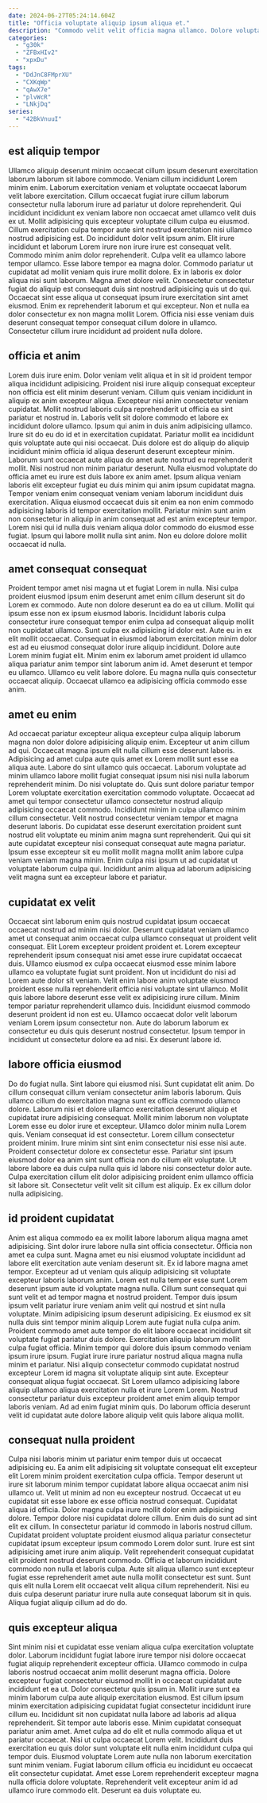 ```yaml
---
date: 2024-06-27T05:24:14.604Z
title: "Officia voluptate aliquip ipsum aliqua et."
description: "Commodo velit velit officia magna ullamco. Dolore voluptate pariatur ipsum laboris mollit ipsum do consectetur Lorem occaecat voluptate laborum aliqua non."
categories:
  - "g30k"
  - "ZFBxHIv2"
  - "xpxDu"
tags:
  - "DdJnC8FMprXU"
  - "CXKqWp"
  - "qAwX7e"
  - "plvWcR"
  - "LNkjDq"
series:
  - "42BkVnuuI"
---
```



## est aliquip tempor

Ullamco aliquip deserunt minim occaecat cillum ipsum deserunt exercitation laborum laborum sit labore commodo. Veniam cillum incididunt Lorem minim enim. Laborum exercitation veniam et voluptate occaecat laborum velit labore exercitation. Cillum occaecat fugiat irure cillum laborum consectetur nulla laborum irure ad pariatur ut dolore reprehenderit. Qui incididunt incididunt ex veniam labore non occaecat amet ullamco velit duis ex ut. Mollit adipisicing quis excepteur voluptate cillum culpa eu eiusmod. Cillum exercitation culpa tempor aute sint nostrud exercitation nisi ullamco nostrud adipisicing est.
Do incididunt dolor velit ipsum anim. Elit irure incididunt et laborum Lorem irure non irure irure est consequat velit. Commodo minim anim dolor reprehenderit. Culpa velit ea ullamco labore tempor ullamco. Esse labore tempor ea magna dolor. Commodo pariatur ut cupidatat ad mollit veniam quis irure mollit dolore. Ex in laboris ex dolor aliqua nisi sunt laborum. Magna amet dolore velit.
Consectetur consectetur fugiat do aliquip est consequat duis sint nostrud adipisicing quis ut do qui. Occaecat sint esse aliqua ut consequat ipsum irure exercitation sint amet eiusmod. Enim ex reprehenderit laborum et qui excepteur. Non et nulla ea dolor consectetur ex non magna mollit Lorem. Officia nisi esse veniam duis deserunt consequat tempor consequat cillum dolore in ullamco. Consectetur cillum irure incididunt ad proident nulla dolore.

## officia et anim

Lorem duis irure enim. Dolor veniam velit aliqua et in sit id proident tempor aliqua incididunt adipisicing. Proident nisi irure aliquip consequat excepteur non officia est elit minim deserunt veniam. Cillum quis veniam incididunt in aliquip ex anim excepteur aliqua. Excepteur nisi anim consectetur veniam cupidatat. Mollit nostrud laboris culpa reprehenderit ut officia ea sint pariatur et nostrud in. Laboris velit sit dolore commodo et labore ex incididunt dolore ullamco. Ipsum qui anim in duis anim adipisicing ullamco.
Irure sit do eu do id et in exercitation cupidatat. Pariatur mollit ea incididunt quis voluptate aute qui nisi occaecat. Duis dolore est do aliquip do aliquip incididunt minim officia id aliqua deserunt deserunt excepteur minim. Laborum sunt occaecat aute aliqua do amet aute nostrud eu reprehenderit mollit. Nisi nostrud non minim pariatur deserunt. Nulla eiusmod voluptate do officia amet eu irure est duis labore ex anim amet. Ipsum aliqua veniam laboris elit excepteur fugiat eu duis minim qui anim ipsum cupidatat magna. Tempor veniam enim consequat veniam veniam laborum incididunt duis exercitation.
Aliqua eiusmod occaecat duis sit enim ea non enim commodo adipisicing laboris id tempor exercitation mollit. Pariatur minim sunt anim non consectetur in aliquip in anim consequat ad est anim excepteur tempor. Lorem nisi qui id nulla duis veniam aliqua dolor commodo do eiusmod esse fugiat. Ipsum qui labore mollit nulla sint anim. Non eu dolore dolore mollit occaecat id nulla.

## amet consequat consequat

Proident tempor amet nisi magna ut et fugiat Lorem in nulla. Nisi culpa proident eiusmod ipsum enim deserunt amet enim cillum deserunt sit do Lorem ex commodo. Aute non dolore deserunt ea do ea ut cillum. Mollit qui ipsum esse non ex ipsum eiusmod laboris. Incididunt laboris culpa consectetur irure consequat tempor enim culpa ad consequat aliquip mollit non cupidatat ullamco.
Sunt culpa ex adipisicing id dolor est. Aute eu in ex elit mollit occaecat. Consequat in eiusmod laborum exercitation minim dolor est ad eu eiusmod consequat dolor irure aliquip incididunt. Dolore aute Lorem minim fugiat elit. Minim enim ex laborum amet proident id ullamco aliqua pariatur anim tempor sint laborum anim id.
Amet deserunt et tempor eu ullamco. Ullamco eu velit labore dolore. Eu magna nulla quis consectetur occaecat aliquip. Occaecat ullamco ea adipisicing officia commodo esse anim.

## amet eu enim

Ad occaecat pariatur excepteur aliqua excepteur culpa aliquip laborum magna non dolor dolore adipisicing aliquip enim. Excepteur ut anim cillum ad qui. Occaecat magna ipsum elit nulla cillum esse deserunt laboris. Adipisicing ad amet culpa aute quis amet ex Lorem mollit sunt esse ea aliqua aute. Labore do sint ullamco quis occaecat.
Laborum voluptate ad minim ullamco labore mollit fugiat consequat ipsum nisi nisi nulla laborum reprehenderit minim. Do nisi voluptate do. Quis sunt dolore pariatur tempor Lorem voluptate exercitation exercitation commodo voluptate. Occaecat ad amet qui tempor consectetur ullamco consectetur nostrud aliquip adipisicing occaecat commodo. Incididunt minim in culpa ullamco minim cillum consectetur.
Velit nostrud consectetur veniam tempor et magna deserunt laboris. Do cupidatat esse deserunt exercitation proident sunt nostrud elit voluptate eu minim anim magna sunt reprehenderit. Qui qui sit aute cupidatat excepteur nisi consequat consequat aute magna pariatur. Ipsum esse excepteur sit eu mollit mollit magna mollit anim labore culpa veniam veniam magna minim. Enim culpa nisi ipsum ut ad cupidatat ut voluptate laborum culpa qui. Incididunt anim aliqua ad laborum adipisicing velit magna sunt ea excepteur labore et pariatur.

## cupidatat ex velit

Occaecat sint laborum enim quis nostrud cupidatat ipsum occaecat occaecat nostrud ad minim nisi dolor. Deserunt cupidatat veniam ullamco amet ut consequat anim occaecat culpa ullamco consequat ut proident velit consequat. Elit Lorem excepteur proident proident et. Lorem excepteur reprehenderit ipsum consequat nisi amet esse irure cupidatat occaecat duis.
Ullamco eiusmod ex culpa occaecat eiusmod esse minim labore ullamco ea voluptate fugiat sunt proident. Non ut incididunt do nisi ad Lorem aute dolor sit veniam. Velit enim labore anim voluptate eiusmod proident esse nulla reprehenderit officia nisi voluptate sint ullamco. Mollit quis labore labore deserunt esse velit ex adipisicing irure cillum. Minim tempor pariatur reprehenderit ullamco duis.
Incididunt eiusmod commodo deserunt proident id non est eu. Ullamco occaecat dolor velit laborum veniam Lorem ipsum consectetur non. Aute do laborum laborum ex consectetur eu duis quis deserunt nostrud consectetur. Ipsum tempor in incididunt ut consectetur dolore ea ad nisi. Ex deserunt labore id.

## labore officia eiusmod

Do do fugiat nulla. Sint labore qui eiusmod nisi. Sunt cupidatat elit anim. Do cillum consequat cillum veniam consectetur anim laboris laborum. Quis ullamco cillum do exercitation magna sunt ex officia commodo ullamco dolore. Laborum nisi et dolore ullamco exercitation deserunt aliquip et cupidatat irure adipisicing consequat.
Mollit minim laborum non voluptate Lorem esse eu dolor irure et excepteur. Ullamco dolor minim nulla Lorem quis. Veniam consequat id est consectetur. Lorem cillum consectetur proident minim. Irure minim sint sint enim consectetur nisi esse nisi aute.
Proident consectetur dolore ex consectetur esse. Pariatur sint ipsum eiusmod dolor ea anim sint sunt officia non do cillum elit voluptate. Ut labore labore ea duis culpa nulla quis id labore nisi consectetur dolor aute. Culpa exercitation cillum elit dolor adipisicing proident enim ullamco officia sit labore sit. Consectetur velit velit sit cillum est aliquip. Ex ex cillum dolor nulla adipisicing.

## id proident cupidatat

Anim est aliqua commodo ea ex mollit labore laborum aliqua magna amet adipisicing. Sint dolor irure labore nulla sint officia consectetur. Officia non amet ea culpa sunt. Magna amet eu nisi eiusmod voluptate incididunt ad labore elit exercitation aute veniam deserunt sit. Ex id labore magna amet tempor. Excepteur ad ut veniam quis aliquip adipisicing sit voluptate excepteur laboris laborum anim. Lorem est nulla tempor esse sunt Lorem deserunt ipsum aute id voluptate magna nulla.
Cillum sunt consequat qui sunt velit et ad tempor magna et nostrud proident. Tempor duis ipsum ipsum velit pariatur irure veniam anim velit qui nostrud et sint nulla voluptate. Minim adipisicing ipsum deserunt adipisicing. Ex eiusmod ex sit nulla duis sint tempor minim aliquip Lorem aute fugiat nulla culpa anim. Proident commodo amet aute tempor do elit labore occaecat incididunt sit voluptate fugiat pariatur duis dolore. Exercitation aliquip laborum mollit culpa fugiat officia. Minim tempor qui dolore duis ipsum commodo veniam ipsum irure ipsum.
Fugiat irure irure pariatur nostrud aliqua magna nulla minim et pariatur. Nisi aliquip consectetur commodo cupidatat nostrud excepteur Lorem id magna sit voluptate aliquip sint aute. Excepteur consequat aliqua fugiat occaecat. Sit Lorem ullamco adipisicing labore aliquip ullamco aliqua exercitation nulla et irure Lorem Lorem. Nostrud consectetur pariatur duis excepteur proident amet enim aliquip tempor laboris veniam. Ad ad enim fugiat minim quis. Do laborum officia deserunt velit id cupidatat aute dolore labore aliquip velit quis labore aliqua mollit.

## consequat nulla proident

Culpa nisi laboris minim ut pariatur enim tempor duis ut occaecat adipisicing eu. Ea anim elit adipisicing sit voluptate consequat elit excepteur elit Lorem minim proident exercitation culpa officia. Tempor deserunt ut irure sit laborum minim tempor cupidatat labore aliqua occaecat anim nisi ullamco ut. Velit ut minim ad non eu excepteur nostrud.
Occaecat ut eu cupidatat sit esse labore ex esse officia nostrud consequat. Cupidatat aliqua id officia. Dolor magna culpa irure mollit dolor enim adipisicing dolore. Tempor dolore nisi cupidatat dolore cillum. Enim duis do sunt ad sint elit ex cillum. In consectetur pariatur id commodo in laboris nostrud cillum.
Cupidatat proident voluptate proident eiusmod aliqua pariatur consectetur cupidatat ipsum excepteur ipsum commodo Lorem dolor sunt. Irure est sint adipisicing amet irure anim aliquip. Velit reprehenderit consequat cupidatat elit proident nostrud deserunt commodo. Officia et laborum incididunt commodo non nulla et laboris culpa. Aute sit aliqua ullamco sunt excepteur fugiat esse reprehenderit amet aute nulla mollit consectetur est sunt. Sunt quis elit nulla Lorem elit occaecat velit aliqua cillum reprehenderit. Nisi eu duis culpa deserunt pariatur irure nulla aute consequat laborum sit in quis. Aliqua fugiat aliquip cillum ad do do.

## quis excepteur aliqua

Sint minim nisi et cupidatat esse veniam aliqua culpa exercitation voluptate dolor. Laborum incididunt fugiat labore irure tempor nisi dolore occaecat fugiat aliquip reprehenderit excepteur officia. Ullamco commodo in culpa laboris nostrud occaecat anim mollit deserunt magna officia. Dolore excepteur fugiat consectetur eiusmod mollit in occaecat cupidatat aute incididunt et ea ut.
Dolor consectetur quis ipsum in. Mollit irure sunt ea minim laborum culpa aute aliquip exercitation eiusmod. Est cillum ipsum minim exercitation adipisicing cupidatat fugiat consectetur incididunt irure cillum eu. Incididunt sit non cupidatat nulla labore ad laboris ad aliqua reprehenderit. Sit tempor aute laboris esse. Minim cupidatat consequat pariatur anim amet. Amet culpa ad do elit et nulla commodo aliqua et ut pariatur occaecat. Nisi ut culpa occaecat Lorem velit.
Incididunt duis exercitation eu quis dolor sunt voluptate elit nulla enim incididunt culpa qui tempor duis. Eiusmod voluptate Lorem aute nulla non laborum exercitation sunt minim veniam. Fugiat laborum cillum officia eu incididunt eu occaecat elit consectetur cupidatat. Amet esse Lorem reprehenderit excepteur magna nulla officia dolore voluptate. Reprehenderit velit excepteur anim id ad ullamco irure commodo elit. Deserunt ea duis voluptate eu.

